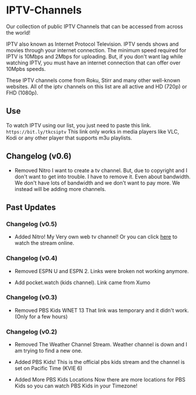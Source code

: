 # IPTV-Channels

Our collection of public IPTV Channels that can be accessed from across the world!

IPTV also known as Internet Protocol Television. IPTV sends shows and movies through your internet connection. The minimum speed required for IPTV is 10Mbps and 2Mbps for uploading. But, if you don't want lag while watching IPTV, you must have an internet connection that can offer over 10Mpbs speeds.

These IPTV channels come from Roku, Stirr and many other well-known websites. All of the iptv channels on this list are all active and HD (720p) or FHD (1080p).

## Use

To watch IPTV using our list, you just need to paste this link. `https://bit.ly/tkcsiptv` This link only works in media players like VLC, Kodi or any other player that supports m3u playlists.

## Changelog (v0.6)

- Removed Nitro
I want to create a tv channel. But, due to copyright and I don't want to get into trouble. I have to remove it. Even about bandwidth. We don't have lots of bandwidth and we don't want to pay more. We instead will be adding more channels.

## Past Updates

### Changelog (v0.5)

- Added Nitro!
My Very own web tv channel! Or you can click <a href="http://webtelevision-west1.redirectme.net">here</a> to watch the stream online.

### Changelog (v0.4)

- Removed ESPN U and ESPN 2.
Links were broken not working anymore.

- Add pocket.watch (kids channel).
Link came from Xumo

### Changelog (v0.3)

- Removed PBS Kids WNET 13
That link was temporary and it didn't work. (Only for a few hours)

### Changelog (v0.2)
- Removed The Weather Channel Stream.
  Weather channel is down and I am trying to find a new one.

- Added PBS Kids! 
  This is the official pbs kids stream and the channel is set on Pacific Time (KVIE 6)
  
- Added More PBS Kids Locations
  Now there are more locations for PBS Kids so you can watch PBS Kids in your Timezone!
